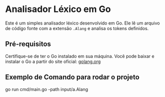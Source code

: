 # Analisador Léxico em Go

Este é um simples analisador léxico desenvolvido em Go. Ele lê um arquivo de código fonte com a extensão `.Alang` e analisa os tokens definidos.

## Pré-requisitos

Certifique-se de ter o Go instalado em sua máquina. Você pode baixar e instalar o Go a partir do site oficial: [golang.org](https://golang.org/)

## Exemplo de Comando para rodar o projeto

go run cmd/main.go -path input/a.Alang
